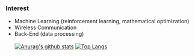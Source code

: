 ### Interest
- Machine Learning (reinforcement learning, mathematical optimization)
- Wireless Communication
- Back-End (data processing)
<br></br>
[![Anurag's github stats](https://github-readme-stats.vercel.app/api?username=sive2045)](https://github.com/anuraghazra/github-readme-stats)
[![Top Langs](https://github-readme-stats.vercel.app/api/top-langs/?username=sive2045&layout=compact)](https://github.com/anuraghazra/github-readme-stats)


<!--
**sive2045/sive2045** is a ✨ _special_ ✨ repository because its `README.md` (this file) appears on your GitHub profile.

Here are some ideas to get you started:

- 🔭 I’m currently working on ...
- 🌱 I’m currently learning ...
- 👯 I’m looking to collaborate on ...
- 🤔 I’m looking for help with ...
- 💬 Ask me about ...
- 📫 How to reach me: ...
- 😄 Pronouns: ...
- ⚡ Fun fact: ...
-->
